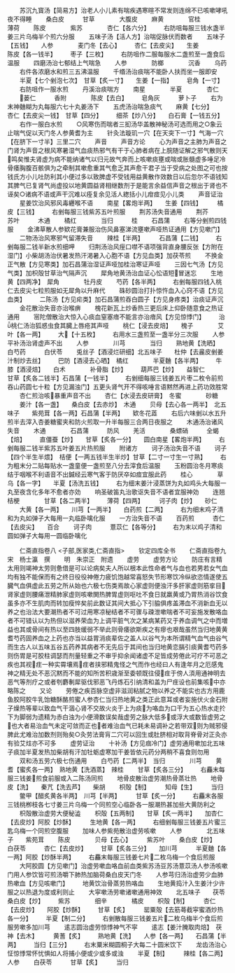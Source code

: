 <!-- { "loadSidebar": true } -->
　　苏沉九寳汤【简易方】治老人小儿素有喘疾遇寒暄不常发则连绵不已咳嗽哮吼夜不得睡
　　桑白皮　　　甘草　　　　大腹皮
　　麻黄　　　　官桂　　　　薄荷
　　陈皮　　　　紫苏　　　　杏仁【各六分】
　　右防咀每服三钱水盏半姜三片乌梅半个煎六分服
　　五味子汤【活人方】治喘促脉伏而数者
　　五味子【五钱】　　人参　　　　麦门冬【去心】
　　杏仁【去皮尖】　　生姜　　　　陈皮【各一钱半】
　　枣子【三枚】
　　右防咀作二服每服水二盏煎至一盏食后温服
　　四磨汤治七郁结上气喘急
　　人参　　　　防榔　　　　沉香
　　乌药
　　右件各浓磨水和煎三五沸温服
　　千缗汤治痰喘不能卧人扶而坐一服即安
　　半夏【七个剉泡七次】　甘草【炙一寸】　　生姜【一指】
　　皂角【一寸】
　　右防咀作一服水煎
　　丹溪治痰喘方
　　南星　　　　半夏　　　　杏仁
　　蒌仁　　　香附　　　　陈皮【去白】
　　皂角灰　　　萝卜子
　　右为末神麯糊为丸每服六七十丸姜汤下
　　五虎汤治喘急痰气
　　麻黄【七分】　　　杏仁【去皮尖一钱】　甘草【四分】
　　细茶【炒八分】　　白石膏【一钱五分】
　　右作一服白水煎
　　○风寒伤而喘者三抝汤华盖散神秘汤可选而用之○象云止喘气促以天门冬人参黄耆为主
　　针灸法璇玑一穴【在天突下一寸】气海一穴【在脐下一寸半】三里二穴
　　声音
　　声音方论
　　心为声音之主肺为声音之门肾为声音之根风寒暑湿气血痰热邪气有干于心肺者病在上脘随证解之邪气散则天鸣矣惟夫肾虚为病不能纳诸气以归元故气奔而上咳嗽痰壅或喘或胀髓虚多唾足冷骨痿胸腹百骸俱为之牵制其嗽愈重其气愈乏其声愈干君子当于受病之处图之可也按钱氏方小儿吐防利其小便过多以致脾虚不受钱用益黄散作效数日以后忽尔不语钱知其脾气已复肾气尚虚投以地黄圆益肾相继数剂于是能言余益信声音之根出于肾也不诬矣○诸病不语或声干沉难以痊复余见活人緫括小儿疳痖见小儿类
　　声音证治
　　星姜饮治风邪风毒纒喉不语
　　南星【畧炮半两】　　生姜【四钱】　　　橘皮【三钱】
　　右剉每服三钱紫苏五叶煎服
　　荆苏汤失音通用
　　荆芥　　　　苏叶　　　木通
　　橘红　　　　当归　　　桂
　　石昌蒲
　　右等分剉煎四钱服
　　金沸草散人参欵花膏兼服治伤风鼻塞涕流壅嗽声哑热证通用【方见嗽门】
　　二物汤治风寒邪气留滞失音
　　辣桂【半两】　　　石昌蒲【二钱】
　　右剉每服二钱半新水煎细呷
　　归荆汤治风痓口噤不语项强背直身腰反张【方附在湿门】小柴胡汤治伏暑发热汗渇暑入心胞不语【方见血类】加茯苓煎
　　不换金正气散【方见寒类】加石昌蒲治湿证声哑加桂治寒证声哑
　　三因七气汤【方见气类】加枳殻甘草治气隔声沉
　　犀角地黄汤治血证心忪语短冒迷忘
　　生地黄【四两净】　犀角　　　　牡丹皮
　　芍药【各半两】
　　右剉每服四钱入桃仁去皮尖七粒煎服如无犀角以升麻代
　　硃砂圆治打扑惊忤血入心窍不语【方见血类】
　　二陈汤【方见疟类】加石昌蒲煎吞白圆子【方见身疼类】治痰证声沉
　　金花散治失音亦治喉痹
　　槐花新瓦上炒香热三更后床上仰卧随意食之热证通用
　　宻陀僧散治大惊入心痰血窒塞瘖不能言亦治瘖风【方见惊悸门】
　　治桃仁汤治狐惑虫食其臓上唇疮其声哑
　　桃仁【浸去皮焙】　　槐子　　　　艾叶【各一两】
　　大【十五枚】
　　右用水三盏煎至一盏半分三次服
　　人参平补汤治肾虚声不出
　　人参　　　　川芎　　　　当归
　　熟地黄【洗晒】　　白芍药　　　白伏苓
　　兎丝子【酒浸烂研细】北五味子　　杜仲【去麄皮剉姜汁制炒去丝】
　　巴防【酒浸去心晒】　橘红　　　　半夏麯【各半两】
　　牛膝【酒浸焙】　　白术　　　　补骨脂【炒】
　　葫芦巴【炒】　　益智仁　　　甘草【炙各二钱半】石昌蒲【一钱半】
　　右剉细每服三钱姜五片枣二枚令前煎吞山药圆七十粒【方见漏浊门】五更头肾气开不得咳唾言语黙然再进上药功效胜常
　　杏仁煎治咳暴重声音不出
　　杏仁【水浸去皮研膏】　冬蜜　　　　砂糖
　　姜汁【各一盏】　　桑白皮【去赤炒】　木通
　　贝母【去心各一两半】　北五味子　　紫苑茸【各一两】石昌蒲【半两】　　欵冬花蕋
　　右后六味剉以水五升煎半去滓入杏姜糖蜜夹和防火煎取一升半每服三合两日夜服之
　　木通汤治诸风失音
　　木通　　　　石昌蒲　　　防风
　　羌活　　　　桑螵硝　　　全蝎【焙】
　　直僵蚕【炒】　　甘草【炙各一分】　　圆白南星【畧炮半两】
　　右剉每服二钱半紫苏五叶姜五片热煎服
　　附诸方
　　诃子汤治失音不语
　　诃子【四个半生半煨】　桔便【一两五钱半生半炒】甘草【二寸一寸生一寸熟】
　　右为粗末分二贴每贴水一盏童便一盏煎至八分去滓食后温服
　　玉粉圆治冬月寒痰结于咽喉不利语音不出鍼经云寒气客于防厌卒如痖宜服此药
　　桂心　　　　草乌【各一字】　　半夏【汤洗五钱】
　　右为细末姜汁浸蒸饼为丸如鸡头大每服一丸至夜含化多年不愈者亦効
　　响圣破笛丸治歌讴失音不语者宜服神効
　　连翘　　　　桔梗　　　　甘草【各二两半】
　　薄荷【四两】　　　诃子肉【炒】　　砂仁
　　大黄【各一两】　　川芎【一两半】　　白药煎【二两】
　　右为细末鸡子清和为丸如弹子大每用一丸临卧噙化服
　　一方治失音不语
　　百药煎　　　杏仁【去皮尖】　　百合
　　诃子肉　　　薏苡仁【各等分】
　　右为末以鸡子清和圆如弹子大每用一圆临卧噙化


　　仁斋直指卷八
<子部,医家类,仁斋直指>
　　钦定四库全书
　　仁斋直指卷九　　　　宋　杨士瀛　撰
　　明　朱崇正　附遗
　　虚劳
　　虚劳方论
　　防庄有言精太用则竭神太劳则惫借是可以论病矣夫人所以根本此性命者气与血也若男若女气血均有独不能保而有之终日役役神倦力疲饥饱越常喜怒失节形寒饮冷纵欲恣情遂使五臓气血俱虚此五劳之所从始也六极七伤类焉故心家虚则便浊汗多肝家虚则筋挛目肾家虚则腰痛泄精肺家虚则咳嗽閧热脾胃虚则呕吐不食日就羸黄或乃胃热消谷饮食虽多亦不生肌肉而转加瘦悴矣前此数证其间大抵心下引脇俱疼盖滞血不消新血无以养之也治法大要潮热者不可过用寒凉秘结者不可骤与疎泄嗽喘者不可妄施发散咯血者不可错认以为热但以滋养荣血为上调平脏气次之某病某药又于养血调气之中而増益也其或骨间有热以至四肢缓弱不举此则骨痿欲斯疾之有瘳也艰哉虽然当归地黄黄耆芍药固养血之上药也亦当以益胃消痰辈佐之盖人以谷气为本所谓精气血气由谷气而生古人以五味五谷五药养其病者不无先后于其间也当归地黄恋膈引痰黄耆芍药多则伤胃是可胶柱调瑟而剂量轻重之不审乎抑余闻诸虚不足皆成劳倦此可疗不可恶之疾也其视疰一种实霄壤焉疰者挟邪精鬼怪之气而作也经曰人有逢年月之厄感鬼神之精无处不恶沉黙而不能的知所苦积歳渐至委顿既往侵疰于傍人湏用通神明去恶气等剂疗之或者刳麝剸犀驱伐邪恶飞丹炼石引纳清和盖为尸疰设也前集咳中亦略陈之
　　又论
　　劳倦之疾百脉空虚非滋润粘腻之物以养之不能实也古方用鹿鱼胶阿胶牛乳饴糖酥酪煎蜜人参杏仁当归热地黄之类正此意耳或者妄施伏火金石附子燥热等辈以致血气干涸心肾不交故火炎于上为痰为咯血为口干为五心热水走扵下为脚弱为遗精为赤白浊为小便滑数误矣哉虚劳之脉大低多或浮大或数皆虚劳之也大者易治血气未定可敛而正也者难治血气已耗未易调补之若带双则为贼邪侵脾此尤难治加数剂则殆矣○灸劳法膏肓二穴可以回生或肚脐相对取背脊骨对正灸亦有验艾炷亦不可多
　　虚劳证治
　　十补汤【方见痼冷门】虚劳通用嗽加北五味子痰加半夏发热加柴胡有汗加牡蛎虚寒加干姜皆依元药分两稍不喜食则勿用
　　双和汤五劳六极七伤通用
　　白芍药【二两半】　当归　　　　川芎
　　黄耆【蜜炙各一两】　熟地黄【洗酒蒸】　辣桂
　　甘草【炙各三分】
　　右麤末每服三钱姜煎食前服或入二陈汤同煎
　　地骨皮散治虚劳潮热骨蒸壮热
　　地骨皮【洗】　　秦芁【洗去芦】　　柴胡
　　枳殻【制】　　　知母【生】　　　当归
　　鳖甲【醋炙黄各半两】　川芎【半两】　　　甘草【炙一分】
　　右麤末各服三钱桃栁枝各七寸姜三片乌梅一个同煎空心临卧各一服潮热甚加些大黄防利之
　　枳殻散治虚劳大便秘澁
　　枳殻【五两制】　　甘草【炙一两半】　　加杏仁【去皮炒】阿胶【炒酥】　　　生地黄【各一两】
　　右细剉每服三钱姜五片蜜三匙乌梅一个同煎空腹服
　　加味人参紫苑散治虚劳咳嗽
　　人参　　　　北五味子　　紫苑茸
　　陈皮　　　　贝母【去心】　　　紫苏叶
　　桑白皮【炒】　　白茯苓　　　杏仁【去皮炒】
　　甘草【炙各三分】　　加川芎　　　半夏麯【各一两】阿胶【炒酥半两】
　　右麤末每服三钱姜七片二枚乌梅一个食后煎服
　　大阿胶圆【方见嗽门】治虚劳嗽血咯血前血类紫苏汤豆苏汤薏苡汤人参汤咳嗽门用人参饮皆可煎汤嚼下肺热加脑荷桑白皮天门冬
　　人参芎归汤治虚劳少血肺热嗽血【方见咳嗽门】
　　地黄饮治骨蒸劳热咯血
　　生地黄捣汁入生姜汁少许服之以热退为度或利则止
　　大寜嗽汤劳嗽诸嗽通用神效
　　北五味子　　茯苓　　　　桑白皮【炒】
　　紫苏　　　　细辛　　　　橘皮
　　枳殻【制】　　　杏仁【去皮炒】　　阿胶【炒酥】
　　甘草【炙】　　　罂粟殻【去筋蕚截寜蜜酒炒热各一分】
　　半夏【制二分】
　　右剉散每服三钱姜五片二枚乌梅半个食后煎服劳嗽多加川芎
　　逺志圆治虚劳惊悸神气不寜
　　逺志【姜汁腌取肉焙】　茯神【去木】　　　黄蓍【炙】
　　熟地黄【洗】　　人参【各一两】　　石昌蒲【半两】
　　当归【三分】
　　右末粟米糊圆桐子大每二十圆米饮下
　　龙齿汤治心怔惊悸常怀忧惧如人将捕小便或少或多或浊
　　半夏【制】　　　辣桂【各二两】　　人参
　　白茯苓　　　甘草【炙】　　　当归
